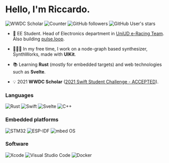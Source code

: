 # Hello, I'm Riccardo.
![WWDC Scholar](https://img.shields.io/badge/-2021%20WWDC%20Scholar-000000?style=for-the-badge&logo=apple&logoColor=white)
![Counter](https://shields-io-visitor-counter.herokuapp.com/badge?page=persello.persello&label=Profile%20Views&labelColor=000000&logo=GitHub&logoColor=FFFFFF&color=1D70B8&style=for-the-badge)
![GitHub followers](https://img.shields.io/github/followers/persello?color=1D70B8&labelColor=000000&logo=github&style=for-the-badge)
![GitHub User's stars](https://img.shields.io/github/stars/persello?affiliations=OWNER&color=1D70B8&labelColor=000000&logo=github&style=for-the-badge)

- 🔋 EE Student. Head of Electronics department in [UniUD e-Racing Team](https://formulasae.uniud.it). Also building [pulse.loop](https://github.com/pulse-loop).

- 🧑🏻‍💻 In my free time, I work on a node-graph based synthesizer, SynthWorks, made with **UIKit**.

- 📚 Learning **Rust** (mostly for embedded targets) and web technologies such as **Svelte**.

- 💡 2021 **WWDC Scholar** ([2021 Swift Student Challenge - ACCEPTED](https://github.com/persello/ssc21)).

### Languages

![Rust](https://img.shields.io/badge/-Rust-000000?style=for-the-badge&logo=rust&logoColor=white)
![Swift](https://img.shields.io/badge/-Swift-FA7343?style=for-the-badge&logo=swift&logoColor=white)
![Svelte](https://img.shields.io/badge/-Svelte-FF3E00?style=for-the-badge&logo=svelte&logoColor=white)
![C++](https://img.shields.io/badge/-C++-00599C?style=for-the-badge&logo=cplusplus&logoColor=white)

### Embedded platforms

![STM32](https://img.shields.io/badge/-STM32-03234B?style=for-the-badge&logo=stmicroelectronics&logoColor=white)
![ESP-IDF](https://img.shields.io/badge/-Espressif%20IDF-E7352C?style=for-the-badge&logo=espressif&logoColor=white)
![mbed OS](https://img.shields.io/badge/-mbed%20OS-0091BD?style=for-the-badge&logo=arm&logoColor=white)

### Software

![Xcode](https://img.shields.io/badge/-Xcode-147EFB?style=for-the-badge&logo=xcode&logoColor=white)
![Visual Studio Code](https://img.shields.io/badge/-VS%20Code-007ACC?style=for-the-badge&logo=visual%20studio%20code&logoColor=white)
![Docker](https://img.shields.io/badge/-Docker-2496ED?style=for-the-badge&logo=docker&logoColor=white)
